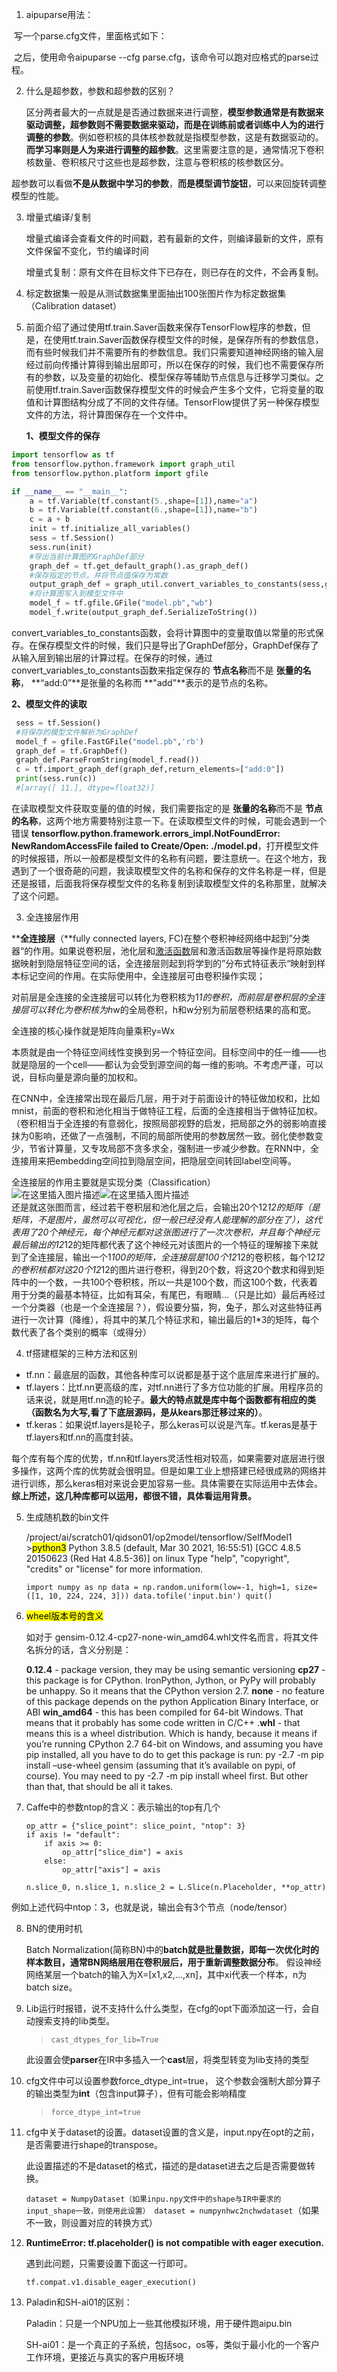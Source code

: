 1. aipuparse用法：

​    写一个parse.cfg文件，里面格式如下：

​    之后，使用命令aipuparse --cfg parse.cfg，该命令可以跑对应格式的parse过程。

2. 什么是超参数，参数和超参数的区别？
   
      区分两者最大的一点就是是否通过数据来进行调整，**模型参数通常是有数据来驱动调整，超参数则不需要数据来驱动，而是在训练前或者训练中人为的进行调整的参数**。例如卷积核的具体核参数就是指模型参数，这是有数据驱动的。**而学习率则是人为来进行调整的超参数**。这里需要注意的是，通常情况下卷积核数量、卷积核尺寸这些也是超参数，注意与卷积核的核参数区分。

​        超参数可以看做**不是从数据中学习的参数**，**而是模型调节旋钮**，可以来回旋转调整模型的性能。

3. 增量式编译/复制
   
   增量式编译会查看文件的时间戳，若有最新的文件，则编译最新的文件，原有文件保留不变化，节约编译时间
   
   增量式复制：原有文件在目标文件下已存在，则已存在的文件，不会再复制。

4. 标定数据集一般是从测试数据集里面抽出100张图片作为标定数据集（Calibration dataset）

5. 前面介绍了通过使用tf.train.Saver函数来保存TensorFlow程序的参数，但是，在使用tf.train.Saver函数保存模型文件的时候，是保存所有的参数信息，而有些时候我们并不需要所有的参数信息。我们只需要知道神经网络的输入层经过前向传播计算得到输出层即可，所以在保存的时候，我们也不需要保存所有的参数，以及变量的初始化、模型保存等辅助节点信息与迁移学习类似。之前使用tf.train.Saver函数保存模型文件的时候会产生多个文件，它将变量的取值和计算图结构分成了不同的文件存储。TensorFlow提供了另一种保存模型文件的方法，将计算图保存在一个文件中。
   
   **1、模型文件的保存**

```python
import tensorflow as tf
from tensorflow.python.framework import graph_util
from tensorflow.python.platform import gfile

if __name__ == "__main__":
    a = tf.Variable(tf.constant(5.,shape=[1]),name="a")
    b = tf.Variable(tf.constant(6.,shape=[1]),name="b")
    c = a + b
    init = tf.initialize_all_variables()
    sess = tf.Session()
    sess.run(init)
    #导出当前计算图的GraphDef部分
    graph_def = tf.get_default_graph().as_graph_def()
    #保存指定的节点，并将节点值保存为常数
    output_graph_def = graph_util.convert_variables_to_constants(sess,graph_def,['add'])
    #将计算图写入到模型文件中
    model_f = tf.gfile.GFile("model.pb","wb")
    model_f.write(output_graph_def.SerializeToString())
```

   convert_variables_to_constants函数，会将计算图中的变量取值以常量的形式保存。在保存模型文件的时候，我们只是导出了GraphDef部分，GraphDef保存了从输入层到输出层的计算过程。在保存的时候，通过convert_variables_to_constants函数来指定保存的 **节点名称**而不是 **张量的名称**， **“add:0”**是张量的名称而 **"add"**表示的是节点的名称。

   **2、模型文件的读取**

```python
 sess = tf.Session()
 #将保存的模型文件解析为GraphDef
 model_f = gfile.FastGFile("model.pb",'rb')
 graph_def = tf.GraphDef()
 graph_def.ParseFromString(model_f.read())
 c = tf.import_graph_def(graph_def,return_elements=["add:0"])
 print(sess.run(c))
 #[array([ 11.], dtype=float32)]
```

   在读取模型文件获取变量的值的时候，我们需要指定的是 **张量的名称**而不是 **节点的名称**，这两个地方需要特别注意一下。在读取模型文件的时候，可能会遇到一个错误 **tensorflow.python.framework.errors_impl.NotFoundError: NewRandomAccessFile failed to Create/Open: ./model.pd**，打开模型文件的时候报错，所以一般都是模型文件的名称有问题，要注意统一。在这个地方，我遇到了一个很奇葩的问题，我读取模型文件的名称和保存的文件名称是一样，但是还是报错，后面我将保存模型文件的名称复制到读取模型文件的名称那里，就解决了这个问题。

3. 全连接层作用

****全连接层**（**fully connected layers, FC)在整个卷积神经网络中起到”分类器“的作用。如果说卷积层，池化层和[激活函数](https://so.csdn.net/so/search?q=%E6%BF%80%E6%B4%BB%E5%87%BD%E6%95%B0&spm=1001.2101.3001.7020)层和激活函数层等操作是将原始数据映射到隐层特征空间的话，全连接层则起到将学到的”分布式特征表示“映射到样本标记空间的作用。在实际使用中，全连接层可由卷积操作实现；

对前层是全连接的全连接层可以转化为卷积核为1*1的卷积，而前层是卷积层的全连接层可以转化为卷积核为h*w的全局卷积，h和w分别为前层卷积结果的高和宽。

全连接的核心操作就是矩阵向量乘积y=Wx

本质就是由一个特征空间线性变换到另一个特征空间。目标空间中的任一维——也就是隐层的一个cell——都认为会受到源空间的每一维的影响。不考虑严谨，可以说，目标向量是源向量的加权和。

在CNN中，全连接常出现在最后几层，用于对于前面设计的特征做加权和，比如mnist，前面的卷积和池化相当于做特征工程，后面的全连接相当于做特征加权。（卷积相当于全连接的有意弱化，按照局部视野的启发，把局部之外的弱影响直接抹为0影响，还做了一点强制，不同的局部所使用的参数居然一致。弱化使参数变少，节省计算量，又专攻局部不贪多求全，强制进一步减少参数。在RNN中，全连接用来把embedding空间拉到隐层空间，把隐层空间转回label空间等。

全连接层的作用主要就是实现分类（Classification）  
![在这里插入图片描述](https://img-blog.csdnimg.cn/20210306173300357.png?x-oss-process=image/watermark,type_ZmFuZ3poZW5naGVpdGk,shadow_10,text_aHR0cHM6Ly9ibG9nLmNzZG4ubmV0L2RqZmprajUy,size_16,color_FFFFFF,t_70)![在这里插入图片描述](https://img-blog.csdnimg.cn/20210306173446348.png?x-oss-process=image/watermark,type_ZmFuZ3poZW5naGVpdGk,shadow_10,text_aHR0cHM6Ly9ibG9nLmNzZG4ubmV0L2RqZmprajUy,size_16,color_FFFFFF,t_70)  
还是就这张图而言，经过若干卷积层和池化层之后，会输出20个12*12的矩阵（是矩阵，不是图片，虽然可以可视化，但一般已经没有人能理解的部分在了），这代表用了20个神经元，每个神经元都对这张图进行了一次次卷积，并且每个神经元最后输出的12*12的矩阵都代表了这个神经元对该图片的一个特征的理解接下来就到了全连接层，输出一个1*100的矩阵，全连接层是100个12*12的卷积核，每个12*12的卷积核都对这20个12*12的图片进行卷积，得到20个数，将这20个数求和得到矩阵中的一个数，一共100个卷积核，所以一共是100个数，而这100个数，代表着用于分类的最基本特征，比如有耳朵，有尾巴，有眼睛…（只是比如）最后再经过一个分类器（也是一个全连接层？），假设要分猫，狗，兔子，那么对这些特征再进行一次计算（降维），将其中的某几个特征求和，输出最后的1*3的矩阵，每个数代表了各个类别的概率（或得分）

4. tf搭建框架的三种方法和区别
- tf.nn：最底层的函数，其他各种库可以说都是基于这个底层库来进行扩展的。
- tf.layers：比tf.nn更高级的库，对tf.nn进行了多方位功能的扩展。用程序员的话来说，就是用tf.nn造的轮子。**最大的特点就是库中每个函数都有相应的类（函数名为大写,看了下底层源码，是从kears那迁移过来的）**。
- tf.keras：如果说tf.layers是轮子，那么keras可以说是汽车。tf.keras是基于tf.layers和tf.nn的高度封装。

每个库有每个库的优势，tf.nn和tf.layers灵活性相对较高，如果需要对底层进行很多操作，这两个库的优势就会很明显。但是如果工业上想搭建已经很成熟的网络并进行训练，那么keras相对来说会更加容易一些。具体需要在实际运用中去体会。 **综上所述，这几种库都可以运用，都很不错，具体看运用背景。**

5. 生成随机数的bin文件
   
   /project/ai/scratch01/qidson01/op2model/tensorflow/SelfModel1 ><mark>python3</mark>
   Python 3.8.5 (default, Mar 30 2021, 16:55:51) 
   [GCC 4.8.5 20150623 (Red Hat 4.8.5-36)] on linux
   Type "help", "copyright", "credits" or "license" for more information.
   
   `import numpy as np
   data = np.random.uniform(low=-1, high=1, size=([1, 10, 224, 224, 3]))
   data.tofile('input.bin')
   quit()`

6. <mark>wheel版本号的含义</mark>
   
   如对于 gensim-0.12.4-cp27-none-win_amd64.whl文件名而言，将其文件名拆分的话，含义分别是：
   
   **0.12.4** - package version, they may be using semantic versioning
   **cp27**   - this package is for CPython. IronPython, Jython, or PyPy will probably be unhappy.  So it means that the CPython version 2.7.
   **none** - no feature of this package depends on the python Application Binary Interface, or ABI
   **win_amd64** - this has been compiled for 64-bit Windows. That means that it probably has some code written in C/C++
   .**whl** - that means this is a wheel distribution. Which is handy, because it means if you’re running CPython 2.7 64-bit on Windows, and assuming you have pip installed, all you have to do to get this package is run: py -2.7 -m pip install –use-wheel gensim (assuming that it’s available on pypi, of course). You may need to py -2.7 -m pip install wheel first. But other than that, that should be all it takes.

7. Caffe中的参数ntop的含义：表示输出的top有几个
   
       op_attr = {"slice_point": slice_point, "ntop": 3}
       if axis != "default":
           if axis >= 0:
               op_attr["slice_dim"] = axis
           else:
               op_attr["axis"] = axis
       
       n.slice_0, n.slice_1, n.slice_2 = L.Slice(n.Placeholder, **op_attr)

例如上述代码中ntop：3，也就是说，输出会有3个节点（node/tensor）

8. BN的使用时机
   
   Batch Normalization(简称BN)中的**batch就是批量数据，即每一次优化时的样本数目，通常BN网络层用在卷积层后，用于重新调整数据分布**。 假设神经网络某层一个batch的输入为X=[x1,x2,...,xn]，其中xi代表一个样本，n为batch size。

9. Lib运行时报错，说不支持什么什么类型，在cfg的opt下面添加这一行，会自动搜索支持的lib类型。
   
   > `cast_dtypes_for_lib=True`
   
   此设置会使**parser**在IR中多插入一个**cast**层，将类型转变为lib支持的类型

10. cfg文件中可以设置参数force_dtype_int=true， 这个参数会强制大部分算子的输出类型为**int**（包含input算子），但有可能会影响精度
    
    > `force_dtype_int=true`

11. cfg中关于dataset的设置。dataset设置的含义是，input.npy在opt的之前，是否需要进行shape的transpose。
    
    此设置描述的不是dataset的格式，描述的是dataset进去之后是否需要做转换。
    
    `dataset = NumpyDataset（如果inpu.npy文件中的shape与IR中要求的input_shape一致，则使用此设置）
    dataset = numpynhwc2nchwdataset`（如果不一致，则设置对应的转换方式）

12. **RuntimeError: tf.placeholder() is not compatible with eager execution.**
    
    遇到此问题，只需要设置下面这一行即可。
    
    `tf.compat.v1.disable_eager_execution()`

13. Paladin和SH-ai01的区别：
    
    Paladin：只是一个NPU加上一些其他模拟环境，用于硬件跑aipu.bin
    
    SH-ai01：是一个真正的子系统，包括soc，os等，类似于最小化的一个客户工作环境，更接近与真实的客户用板环境